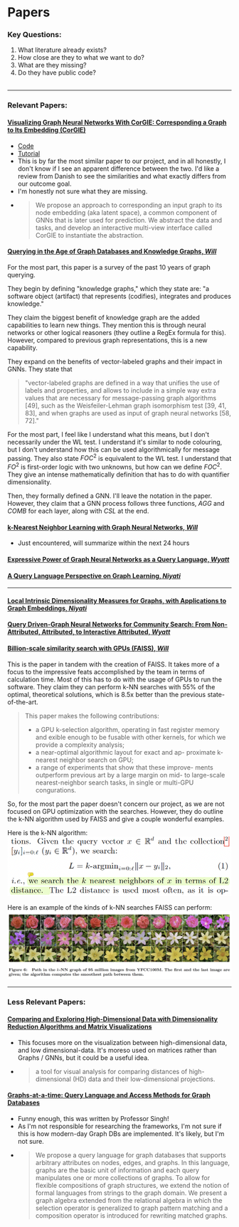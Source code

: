 # Papers

### Key Questions:
1. What literature already exists?
2. How close are they to what we want to do?
3. What are they missing?
4. Do they have public code?
<br></br>
----

### Relevant Papers:

#### [Visualizing Graph Neural Networks With CorGIE: Corresponding a Graph to Its Embedding (CorGIE)](https://ieeexplore.ieee.org/stamp/stamp.jsp?tp=&arnumber=9705082)
- [Code](https://github.com/zipengliu/corgie-ui/)
- [Tutorial](https://osf.io/j56hu)
- This is by far the most similar paper to our project, and in all honestly, I don't know if I see an apparent difference between the two. I'd like a review from Danish to see the similarities and what exactly differs from our outcome goal.
- I'm honestly not sure what they are missing. 
- > We propose
an approach to corresponding an input graph to its node embedding (aka latent space), a common component of GNNs that is later
used for prediction. We abstract the data and tasks, and develop an interactive multi-view interface called CorGIE to instantiate the
abstraction.

#### [Querying in the Age of Graph Databases and Knowledge Graphs, *Will*](https://dl.acm.org/doi/abs/10.1145/3448016.3457545)
For the most part, this paper is a survey of the past 10 years of graph querying. 

They begin by defining "knowledge graphs," which they state are: "a
software object (artifact) that represents (codifies), integrates and
produces knowledge."

They claim the biggest benefit of knowledge graph are the added capabilities to learn new things. They mention this is through neural networks or other logical reasoners (they outline a RegEx formula for this). However, compared to previous graph representations, this is a new capability.

They expand on the benefits of vector-labeled graphs and their impact in GNNs. They state that
> "vector-labeled graphs are defined in a way that
unifies the use of labels and properties, and allows to include in
a simple way extra values that are necessary for message-passing
graph algorithms [49], such as the Weisfeiler-Lehman graph isomorphism
test [39, 41, 83], and when graphs are used as input of
graph neural networks [58, 72]."

For the most part, I feel like I understand what this means, but I don't necessarily under the WL test. I understand it's similar to node colouring, but I don't understand how this can be used algorithmically for message passing. They also state $FOC^2$ is equivalent to the WL test. I understand that $FO^2$ is first-order logic with two unknowns, but how can we define $FOC^2$. They give an intense mathematically definition that has to do with quantifier dimensionality.

Then, they formally defined a GNN. I'll leave the notation in the paper. However, they claim that a GNN process follows three functions, $AGG$ and $COMB$ for each layer, along with $CSL$ at the end.

#### [k-Nearest Neighbor Learning with Graph Neural Networks, *Will*](https://www.mdpi.com/2227-7390/9/8/830)
- Just encountered, will summarize within the next 24 hours

#### [Expressive Power of Graph Neural Networks as a Query Language, *Wyatt*](https://dl.acm.org/doi/pdf/10.1145/3442322.3442324)
<!-- - > In the context of databases, one can see a graph as a graph database [27, 5],and a classifier f as a query language: On input graph (database) G, the query would return all the nodes in G that are classified as true by f. Thus, answering the question above implies understanding what type of queries can be expressed by GNNs.
- [GitHub of Code](https://github.com/juanpablos/GNN-logic)
- Based on how I've understood this, they are more focused on the binary classification of a node in a graph (either true or false), rather than the querying of a node both in the database and on the GNN. -->

#### [A Query Language Perspective on Graph Learning, *Niyati*](https://dl.acm.org/doi/pdf/10.1145/3584372.3589936)
<!-- - Here is a paper which outlines ```GEL```, a Graph Embedding Language. Rather than a coding language, it's expressed mathematically.
- > More precisely, we define a general graph embedding language, referred to as gel in which graph neural networks (and other graph learning methods) can be expressed. The language is very similar to the aggregate query languages considered for studying the expressive power of SQL [51, 71].
- As it is mathematically developed, there is no formal code. -->

----
#### [Local Intrinsic Dimensionality Measures for Graphs, with Applications to Graph Embeddings, *Niyati*](https://arxiv.org/pdf/2208.11986.pdf)

#### [Query Driven-Graph Neural Networks for Community Search: From Non-Attributed, Attributed, to Interactive Attributed, *Wyatt*](https://arxiv.org/pdf/2104.03583.pdf)
<!-- - This model seems to take a query of a database, and transform it into its own, respective GNN. It's possible we can get ideas from this paper, but the solution (or similar solutions), are not present.
- No publicly available code. -->

#### [Billion-scale similarity search with GPUs (FAISS), *Will*](https://arxiv.org/pdf/1702.08734.pdf)

This is the paper in tandem with the creation of FAISS. It takes more of a focus to the impressive feats accomplished by the team in terms of calculation time. Most of this has to do with the usage of GPUs to run the software. They claim they can perform k-NN searches with 55% of the optimal, theoretical solutions, which is 8.5x better than the previous state-of-the-art. 

> This paper makes the following contributions:
> - a GPU k-selection algorithm, operating in fast register
memory and 
exible enough to be fusable with other
kernels, for which we provide a complexity analysis;
> - a near-optimal algorithmic layout for exact and ap-
proximate k-nearest neighbor search on GPU;
> - a range of experiments that show that these improve-
ments outperform previous art by a large margin on
mid- to large-scale nearest-neighbor search tasks, in
single or multi-GPU congurations.


So, for the most part the paper doesn't concern our project, as we are not focused on GPU optimization with the searches. However, they do outline the k-NN algorithm used by FAISS and give a couple wonderful examples.

Here is the k-NN algorithm:
<img src="assets/formula.png" />

Here is an example of the kinds of k-NN searches FAISS can perform:
<img src="assets/flowers.png" />

----
### Less Relevant Papers:
#### [Comparing and Exploring High-Dimensional Data with Dimensionality Reduction Algorithms and Matrix Visualizations](https://dl.acm.org/doi/pdf/10.1145/3399715.3399875)
- This focuses more on the visualization between high-dimensional data, and low dimensional-data. It's moreso used on matrices rather than Graphs / GNNs, but it could be a useful idea. 
- > a tool for visual analysis for comparing distances of high-dimensional (HD) data and their low-dimensional projections.

#### [Graphs-at-a-time: Query Language and Access Methods for Graph Databases](https://dl.acm.org/doi/pdf/10.1145/1376616.1376660)
- Funny enough, this was written by Professor Singh!
- As I'm not responsible for researching the frameworks, I'm not sure if this is how modern-day Graph DBs are implemented. It's likely, but I'm not sure.
- > We propose a query language for graph databases that
supports arbitrary attributes on nodes, edges, and graphs.
In this language, graphs are the basic unit of information and
each query manipulates one or more collections of graphs.
To allow for flexible compositions of graph structures, we
extend the notion of formal languages from strings to the
graph domain. We present a graph algebra extended from
the relational algebra in which the selection operator is generalized to graph pattern matching and a composition operator is introduced for rewriting matched graphs.